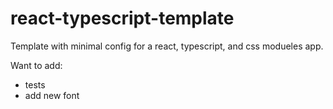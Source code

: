 # react-typescript-template

Template with minimal config for a react, typescript, and css modueles app.

Want to add:
- tests
- add new font
